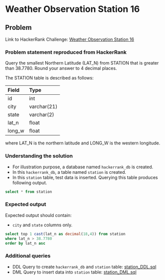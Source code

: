 # Weather Observation Station 16

## Problem
Link to HackerRank Challenge: [Weather Observation Station 16](https://www.hackerrank.com/challenges/weather-observation-station-16/problem)

### Problem statement reproduced from HackerRank
Query the smallest Northern Latitude (LAT_N) from STATION that is greater than 38.7780. Round your answer to 4 decimal places.

The STATION table is described as follows:

| Field  |    Type     |
| :----- | :---------- |
| id     | int         |
| city   | varchar(21) |
| state  | varchar(2)  |
| lat_n  | float       |
| long_w | float       |

where LAT_N is the northern latitude and LONG_W is the western longitude.

### Understanding the solution

- For illustration purpose, a database named `hackerrank_db` is created.
- In this `hackerrank_db`, a table named `station` is created.
- In this `station` table, test data is inserted. Querying this table produces following output.

```sql 
select * from station
```

### Expected output
Expected output should contain:
- `city` and `state` columns only.

```sql 
select top 1 cast(lat_n as decimal(18,4)) from station 
where lat_n > 38.7780
order by lat_n asc
```

### Additional queries

- DDL Query to create `hackerrank_db` and `station` table: [station_DDL.sql](../weather-observation-station-1/station_DDL.sql)
- DML Query to insert data into `station` table: [station_DML.sql](../weather-observation-station-1/station_DML.sql)


